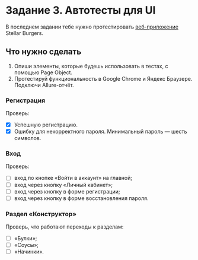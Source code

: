 # Задание 3. Автотесты для UI
В последнем задании тебе нужно протестировать [веб-приложение](https://stellarburgers.nomoreparties.site/) Stellar Burgers.

## Что нужно сделать
1. Опиши элементы, которые будешь использовать в тестах, с помощью Page Object.
2. Протестируй функциональность в Google Chrome и Яндекс Браузере. Подключи Allure-отчёт.

### Регистрация
Проверь:
- [x] Успешную регистрацию.
- [x] Ошибку для некорректного пароля. Минимальный пароль — шесть символов.
### Вход
Проверь:
- [ ] вход по кнопке «Войти в аккаунт» на главной;
- [ ] вход через кнопку «Личный кабинет»;
- [ ] вход через кнопку в форме регистрации;
- [ ] вход через кнопку в форме восстановления пароля.
### Раздел «Конструктор»
Проверь, что работают переходы к разделам:
- [ ] «Булки»;
- [ ] «Соусы»;
- [ ] «Начинки».